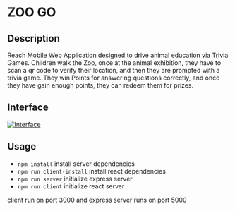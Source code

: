 # ZOO GO

## Description

Reach Mobile Web Application designed to drive animal education via Trivia Games. Children walk the Zoo, once at the animal exhibition, they have to scan a qr code to verify their location, and then they are prompted with a trivia game. They win Points for answering questions correctly, and once they have gain enough points, they can redeem them for prizes.

## Interface

[![Interface](https://ucarecdn.com/c099d731-8ee6-4687-9084-fa2472e39ecf/ScreenShot20200623at124316AM1.png)](https://www.youtube.com/watch?v=429ZNpMUzcQ&feature=youtu.be)

## Usage

- `npm install` install server dependencies
- `npm run client-install` install react dependencies
- `npm run server` initialize express server
- `npm run client` initialize react server

client run on port 3000 and express server runs on port 5000
